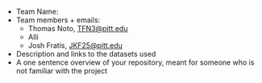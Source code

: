 - Team Name:
- Team members + emails:
  * Thomas Noto, TFN3@pitt.edu
  * Alli
  * Josh Fratis, JKF25@pitt.edu
- Description and links to the datasets used
- A one sentence overview of your repository, meant for someone who is not familiar with the project
